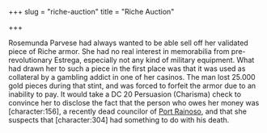 +++
slug = "riche-auction"
title = "Riche Auction"

+++

Rosemunda Parvese had always wanted to be able sell off her validated piece of Riche armor. She had no real interest in memorabilia from pre-revolutionary Estrega, especially not any kind of military equipment. What had drawn her to such a piece in the first place was that it was used as collateral by a gambling addict in one of her casinos. The man lost 25.000 gold pieces during that stint, and was forced to forfeit the armor due to an inability to pay. It would take a DC 20 Persuasion (Charisma) check to convince her to disclose the fact that the person who owes her money was \[character:156\], a recently dead councilor of [Port Rainoso](@/locations/port-rainoso.md), and that she suspects that \[character:304\] had something to do with his death.

